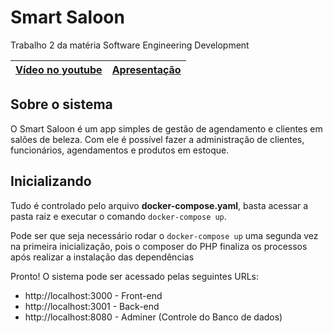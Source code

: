 # Smart Saloon
Trabalho 2 da matéria Software Engineering Development

| [Vídeo no youtube](#) | [Apresentação](https://drive.google.com/file/d/1wt14H7uKF8qXNFM7AFxFJBMvfgvh6HRe/view?usp=sharing)  |
| --------------------- |:---------------------------------------------------------------------------------------------------:|

## Sobre o sistema
O Smart Saloon é um app simples de gestão de agendamento e clientes em salões de beleza. Com ele é possível fazer a administração de clientes, funcionários, agendamentos e produtos em estoque.

## Inicializando
Tudo é controlado pelo arquivo **docker-compose.yaml**, basta acessar a pasta raiz e executar o comando `docker-compose up`.

Pode ser que seja necessário rodar o `docker-compose up` uma segunda vez na primeira inicialização, pois o composer do PHP finaliza os processos após realizar a instalação das dependências

Pronto! O sistema pode ser acessado pelas seguintes URLs:

- http://localhost:3000 - Front-end
- http://localhost:3001 - Back-end
- http://localhost:8080 - Adminer (Controle do Banco de dados)
